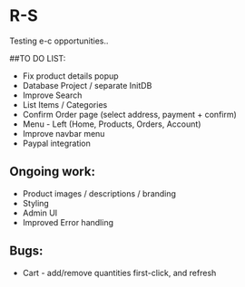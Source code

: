 # R-S
Testing e-c opportunities..

##TO DO LIST:
* Fix product details popup
* Database Project / separate InitDB 
* Improve Search
* List Items / Categories
* Confirm Order page (select address, payment + confirm)
* Menu - Left (Home, Products, Orders, Account)
* Improve navbar menu
* Paypal integration


## Ongoing work:
* Product images / descriptions / branding 
* Styling
* Admin UI
* Improved Error handling 

## Bugs:
* Cart - add/remove quantities first-click, and refresh
